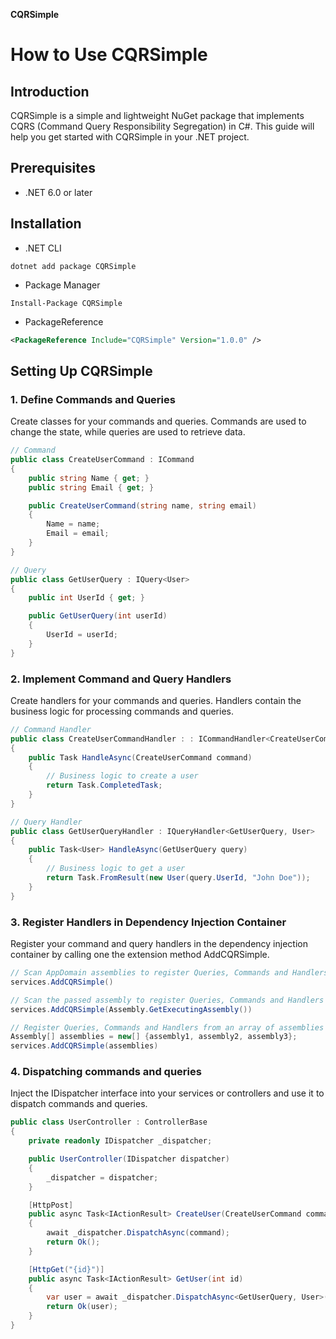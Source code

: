 **CQRSimple**


# How to Use CQRSimple

## Introduction
CQRSimple is a simple and lightweight NuGet package that implements CQRS (Command Query Responsibility Segregation) in C#. This guide will help you get started with CQRSimple in your .NET project.

## Prerequisites
- .NET 6.0 or later

## Installation
- .NET CLI
```properties
dotnet add package CQRSimple
````
- Package Manager
```PS
Install-Package CQRSimple
````
- PackageReference
```XML
<PackageReference Include="CQRSimple" Version="1.0.0" />
````


## Setting Up CQRSimple

### 1. Define Commands and Queries
Create classes for your commands and queries. Commands are used to change the state, while queries are used to retrieve data.

```csharp
// Command
public class CreateUserCommand : ICommand
{
    public string Name { get; }
    public string Email { get; }

    public CreateUserCommand(string name, string email)
    {
        Name = name;
        Email = email;
    }
}

// Query
public class GetUserQuery : IQuery<User>
{
    public int UserId { get; }

    public GetUserQuery(int userId)
    {
        UserId = userId;
    }
}
````

### 2. Implement Command and Query Handlers

Create handlers for your commands and queries. Handlers contain the business logic for processing commands and queries.

```csharp
// Command Handler
public class CreateUserCommandHandler : : ICommandHandler<CreateUserCommand>
{
    public Task HandleAsync(CreateUserCommand command)
    {
        // Business logic to create a user
        return Task.CompletedTask;
    }
}

// Query Handler
public class GetUserQueryHandler : IQueryHandler<GetUserQuery, User>
{
    public Task<User> HandleAsync(GetUserQuery query)
    {
        // Business logic to get a user
        return Task.FromResult(new User(query.UserId, "John Doe"));
    }
}
````

### 3. Register Handlers in Dependency Injection Container

Register your command and query handlers in the dependency injection container by calling one the extension method AddCQRSimple.

```csharp
// Scan AppDomain assemblies to register Queries, Commands and Handlers
services.AddCQRSimple()

// Scan the passed assembly to register Queries, Commands and Handlers
services.AddCQRSimple(Assembly.GetExecutingAssembly())

// Register Queries, Commands and Handlers from an array of assemblies
Assembly[] assemblies = new[] {assembly1, assembly2, assembly3};
services.AddCQRSimple(assemblies)
````

### 4. Dispatching commands and queries


Inject the IDispatcher interface into your services or controllers and use it to dispatch commands and queries.

```csharp
public class UserController : ControllerBase
{
    private readonly IDispatcher _dispatcher;

    public UserController(IDispatcher dispatcher)
    {
        _dispatcher = dispatcher;
    }

    [HttpPost]
    public async Task<IActionResult> CreateUser(CreateUserCommand command)
    {
        await _dispatcher.DispatchAsync(command);
        return Ok();
    }

    [HttpGet("{id}")]
    public async Task<IActionResult> GetUser(int id)
    {
        var user = await _dispatcher.DispatchAsync<GetUserQuery, User>(new GetUserQuery(id));
        return Ok(user);
    }
}
````